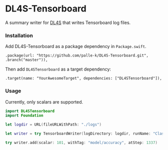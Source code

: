 # DL4S-Tensorboard

A summary writer for [DL4S](https://github.com/palle-k/DL4S) that writes Tensorboard log files.

### Installation

Add DL4S-Tensorboard as a package dependency in `Package.swift`.

    .package(url: "https://github.com/palle-k/DL4S-Tensorboard.git", .branch("master")),

Then add `DL4STensorboard` as a target dependency:

    .target(name: "YourAwesomeTarget", dependencies: ["DL4STensorboard"]),

### Usage

Currently, only scalars are supported.

```swift
import DL4STensorboard
import Foundation

let logdir = URL(fileURLWithPath: "./logs")

let writer = try TensorboardWriter(logDirectory: logdir, runName: "Classifier")

try writer.add(scalar: 101, withTag: "model/accuracy", atStep: 1337)
```


